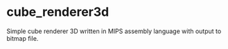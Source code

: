 # cube_renderer3d
Simple cube renderer 3D written in MIPS assembly language with output to bitmap file.
